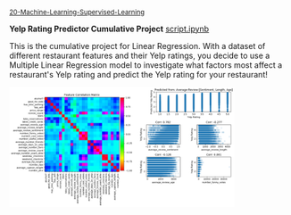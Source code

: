 <sub><a href="https://github.com/stefanm-git/Data-Science/tree/master/20-Machine-Learning-Supervised-Learning">20-Machine-Learning-Supervised-Learning</a></sub>

**Yelp Rating Predictor Cumulative Project**
<a href="https://github.com/stefanm-git/Data-Science/blob/master/20-Machine-Learning-Supervised-Learning/Yelp-Regression-Project/yelp_regression_project.ipynb">script.ipynb</a></br>

This is the cumulative project for Linear Regression.
With a dataset of different restaurant features and their Yelp ratings, you decide to use a Multiple Linear Regression model to investigate what factors most affect a restaurant's Yelp rating and predict the Yelp rating for your restaurant!


<img src="yelp_regression_project.png" alt="img" width="80%">
